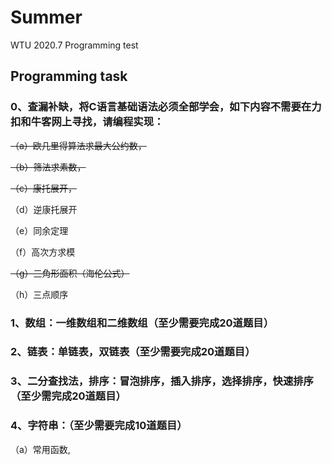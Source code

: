 # Summer
WTU 2020.7 Programming test
## Programming task
### 0、查漏补缺，将C语言基础语法必须全部学会，如下内容不需要在力扣和牛客网上寻找，请编程实现：
~~（a）欧几里得算法求最大公约数，~~

~~（b）筛法求素数，~~

~~（c）康托展开，~~

（d）逆康托展开

（e）同余定理

（f）高次方求模

~~（g）三角形面积（海伦公式）~~

（h）三点顺序

### 1、数组：一维数组和二维数组（至少需要完成20道题目）

### 2、链表：单链表，双链表（至少需要完成20道题目）

### 3、二分查找法，排序：冒泡排序，插入排序，选择排序，快速排序（至少需完成20道题目）

### 4、字符串：（至少需要完成10道题目）
（a）常用函数,

